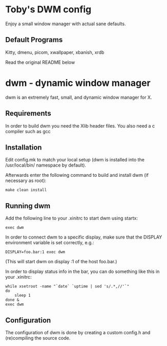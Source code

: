 Toby's DWM config
=================

Enjoy a small window manager with actual sane defaults.

Default Programs
------------------

Kitty, dmenu, picom, xwallpaper, xbanish, xrdb 

Read the original README below


dwm - dynamic window manager
============================
dwm is an extremely fast, small, and dynamic window manager for X.


Requirements
------------
In order to build dwm you need the Xlib header files.
You also need a c compiler such as gcc


Installation
------------
Edit config.mk to match your local setup (dwm is installed into
the /usr/local/bin/ namespace by default).

Afterwards enter the following command to build and install dwm (if
necessary as root):

    make clean install


Running dwm
-----------
Add the following line to your .xinitrc to start dwm using startx:

    exec dwm

In order to connect dwm to a specific display, make sure that
the DISPLAY environment variable is set correctly, e.g.:

    DISPLAY=foo.bar:1 exec dwm

(This will start dwm on display :1 of the host foo.bar.)

In order to display status info in the bar, you can do something
like this in your .xinitrc:

    while xsetroot -name "`date` `uptime | sed 's/.*,//'`"
    do
    	sleep 1
    done &
    exec dwm


Configuration
-------------
The configuration of dwm is done by creating a custom config.h
and (re)compiling the source code.
